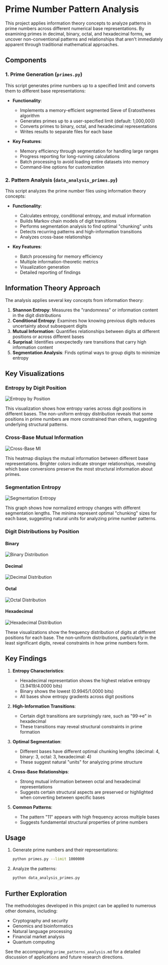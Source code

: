 # Prime Number Pattern Analysis

This project applies information theory concepts to analyze patterns in prime numbers across different numerical base representations. By examining primes in decimal, binary, octal, and hexadecimal forms, we uncover non-conventional patterns and relationships that aren't immediately apparent through traditional mathematical approaches.

## Components

### 1. Prime Generation (`primes.py`)

This script generates prime numbers up to a specified limit and converts them to different base representations:

- **Functionality**:
  - Implements a memory-efficient segmented Sieve of Eratosthenes algorithm
  - Generates primes up to a user-specified limit (default: 1,000,000)
  - Converts primes to binary, octal, and hexadecimal representations
  - Writes results to separate files for each base

- **Key Features**:
  - Memory efficiency through segmentation for handling large ranges
  - Progress reporting for long-running calculations
  - Batch processing to avoid loading entire datasets into memory
  - Command-line options for customization

### 2. Pattern Analysis (`data_analysis_primes.py`)

This script analyzes the prime number files using information theory concepts:

- **Functionality**:
  - Calculates entropy, conditional entropy, and mutual information
  - Builds Markov chain models of digit transitions
  - Performs segmentation analysis to find optimal "chunking" units
  - Detects recurring patterns and high-information transitions
  - Analyzes cross-base relationships

- **Key Features**:
  - Batch processing for memory efficiency
  - Multiple information-theoretic metrics
  - Visualization generation
  - Detailed reporting of findings

## Information Theory Approach

The analysis applies several key concepts from information theory:

1. **Shannon Entropy**: Measures the "randomness" or information content in the digit distributions
2. **Conditional Entropy**: Examines how knowing previous digits reduces uncertainty about subsequent digits
3. **Mutual Information**: Quantifies relationships between digits at different positions or across different bases
4. **Surprisal**: Identifies unexpectedly rare transitions that carry high information content
5. **Segmentation Analysis**: Finds optimal ways to group digits to minimize entropy

## Key Visualizations

### Entropy by Digit Position

![Entropy by Position](entropy_by_position.png)

This visualization shows how entropy varies across digit positions in different bases. The non-uniform entropy distribution reveals that some positions in prime numbers are more constrained than others, suggesting underlying structural patterns.

### Cross-Base Mutual Information

![Cross-Base MI](cross_base_mi.png)

This heatmap displays the mutual information between different base representations. Brighter colors indicate stronger relationships, revealing which base conversions preserve the most structural information about primes.

### Segmentation Entropy

![Segmentation Entropy](segmentation_entropy.png)

This graph shows how normalized entropy changes with different segmentation lengths. The minima represent optimal "chunking" sizes for each base, suggesting natural units for analyzing prime number patterns.

### Digit Distributions by Position

#### Binary

![Binary Distribution](binary_digit_distribution.png)

#### Decimal

![Decimal Distribution](decimal_digit_distribution.png)

#### Octal

![Octal Distribution](octal_digit_distribution.png)

#### Hexadecimal

![Hexadecimal Distribution](hexadecimal_digit_distribution.png)

These visualizations show the frequency distribution of digits at different positions for each base. The non-uniform distributions, particularly in the least significant digits, reveal constraints in how prime numbers form.

## Key Findings

1. **Entropy Characteristics**:
   - Hexadecimal representation shows the highest relative entropy (3.9419/4.0000 bits)
   - Binary shows the lowest (0.9945/1.0000 bits)
   - All bases show entropy gradients across digit positions

2. **High-Information Transitions**:
   - Certain digit transitions are surprisingly rare, such as "99→e" in hexadecimal
   - These transitions may reveal structural constraints in prime formation

3. **Optimal Segmentation**:
   - Different bases have different optimal chunking lengths (decimal: 4, binary: 3, octal: 3, hexadecimal: 4)
   - These suggest natural "units" for analyzing prime structure

4. **Cross-Base Relationships**:
   - Strong mutual information between octal and hexadecimal representations
   - Suggests certain structural aspects are preserved or highlighted when converting between specific bases

5. **Common Patterns**:
   - The pattern "11" appears with high frequency across multiple bases
   - Suggests fundamental structural properties of prime numbers

## Usage

1. Generate prime numbers and their representations:

   ```bash
   python primes.py --limit 1000000
   ```

2. Analyze the patterns:

   ```bash
   python data_analysis_primes.py
   ```

## Further Exploration

The methodologies developed in this project can be applied to numerous other domains, including:

- Cryptography and security
- Genomics and bioinformatics
- Natural language processing
- Financial market analysis
- Quantum computing

See the accompanying `prime_patterns_analysis.md` for a detailed discussion of applications and future research directions.
